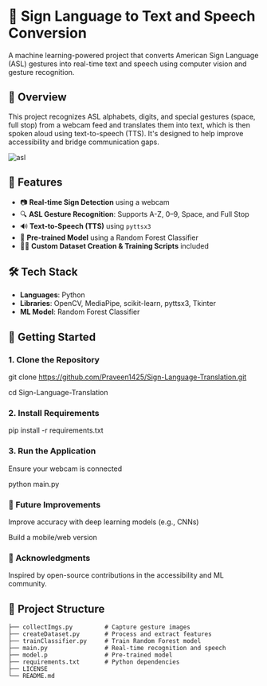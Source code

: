 # 🤟 Sign Language to Text and Speech Conversion

A machine learning-powered project that converts American Sign Language (ASL) gestures into real-time text and speech using computer vision and gesture recognition.

## 📌 Overview
This project recognizes ASL alphabets, digits, and special gestures (space, full stop) from a webcam feed and translates them into text, which is then spoken aloud using text-to-speech (TTS). It's designed to help improve accessibility and bridge communication gaps.


![asl](https://github.com/user-attachments/assets/0d7e21b0-fe97-4649-93ef-dacecf0aae21)

## 🎯 Features

- 📷 **Real-time Sign Detection** using a webcam
- 🔍 **ASL Gesture Recognition**: Supports A-Z, 0–9, Space, and Full Stop
- 🔊 **Text-to-Speech (TTS)** using `pyttsx3`
- 🧠 **Pre-trained Model** using a Random Forest Classifier
- 👨‍💻 **Custom Dataset Creation & Training Scripts** included

## 🛠️ Tech Stack

- **Languages**: Python
- **Libraries**: OpenCV, MediaPipe, scikit-learn, pyttsx3, Tkinter
- **ML Model**: Random Forest Classifier

## 🚀 Getting Started

### 1. Clone the Repository
git clone https://github.com/Praveen1425/Sign-Language-Translation.git

cd Sign-Language-Translation
### 2. Install Requirements
pip install -r requirements.txt
### 3. Run the Application
Ensure your webcam is connected

python main.py

### 🔮 Future Improvements
Improve accuracy with deep learning models (e.g., CNNs)

Build a mobile/web version
### 🙌 Acknowledgments
Inspired by open-source contributions in the accessibility and ML community.


## 📂 Project Structure

```plaintext
├── collectImgs.py         # Capture gesture images
├── createDataset.py       # Process and extract features
├── trainClassifier.py     # Train Random Forest model
├── main.py                # Real-time recognition and speech
├── model.p                # Pre-trained model
├── requirements.txt       # Python dependencies
├── LICENSE
└── README.md


